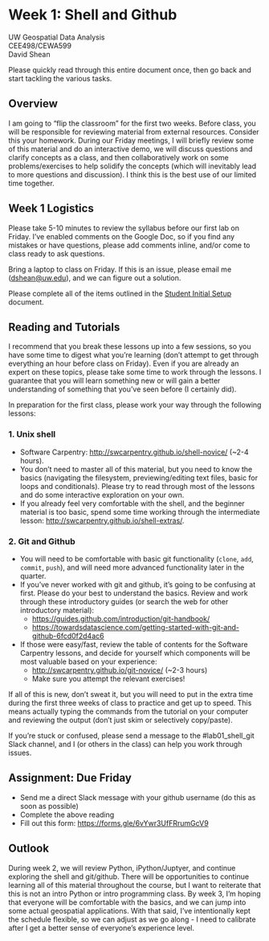 # Week 1: Shell and Github

UW Geospatial Data Analysis  
CEE498/CEWA599  
David Shean  

Please quickly read through this entire document once, then go back and start tackling the various tasks.

## Overview
I am going to “flip the classroom” for the first two weeks. Before class, you will be responsible for reviewing material from external resources. Consider this your homework. During our Friday meetings, I will briefly review some of this material and do an interactive demo, we will discuss questions and clarify concepts as a class, and then collaboratively work on some problems/exercises to help solidify the concepts (which will inevitably lead to more questions and discussion). I think this is the best use of our limited time together.

## Week 1 Logistics
Please take 5-10 minutes to review the syllabus before our first lab on Friday. I’ve enabled comments on the Google Doc, so if you find any mistakes or have questions, please add comments inline, and/or come to class ready to ask questions.

Bring a laptop to class on Friday. If this is an issue, please email me (dshean@uw.edu), and we can figure out a solution.

Please complete all of the items outlined in the [Student Initial Setup](../../resources/students/student_initial_setup.md) document.

## Reading and Tutorials
I recommend that you break these lessons up into a few sessions, so you have some time to digest what you’re learning (don’t attempt to get through everything an hour before class on Friday). Even if you are already an expert on these topics, please take some time to work through the lessons. I guarantee that you will learn something new or will gain a better understanding of something that you’ve seen before (I certainly did). 

In preparation for the first class, please work your way through the following lessons:

### 1. Unix shell
* Software Carpentry: http://swcarpentry.github.io/shell-novice/ (~2-4 hours). 
* You don’t need to master all of this material, but you need to know the basics (navigating the filesystem, previewing/editing text files, basic for loops and conditionals). Please try to read through most of the lessons and do some interactive exploration on your own.
* If you already feel very comfortable with the shell, and the beginner material is too basic, spend some time working through the intermediate lesson: http://swcarpentry.github.io/shell-extras/.  

### 2. Git and Github
* You will need to be comfortable with basic git functionality (`clone`, `add`, `commit`, `push`), and will need more advanced functionality later in the quarter. 
* If you’ve never worked with git and github, it’s going to be confusing at first. Please do your best to understand the basics. Review and work through these introductory guides (or search the web for other introductory material):
    * https://guides.github.com/introduction/git-handbook/
    * https://towardsdatascience.com/getting-started-with-git-and-github-6fcd0f2d4ac6
* If those were easy/fast, review the table of contents for the Software Carpentry lessons, and decide for yourself which components will be most valuable based on your experience:
    * http://swcarpentry.github.io/git-novice/ (~2-3 hours)
    * Make sure you attempt the relevant exercises!

If all of this is new, don’t sweat it, but you will need to put in the extra time during the first three weeks of class to practice and get up to speed. This means actually typing the commands from the tutorial on your computer and reviewing the output (don’t just skim or selectively copy/paste). 

If you’re stuck or confused, please send a message to the #lab01_shell_git Slack channel, and I (or others in the class) can help you work through issues.

## Assignment: Due Friday
* Send me a direct Slack message with your github username (do this as soon as possible)
* Complete the above reading
* Fill out this form: https://forms.gle/6vYwr3UfFRrumGcV9

## Outlook
During week 2, we will review Python, iPython/Juptyer, and continue exploring the shell and git/github. There will be opportunities to continue learning all of this material throughout the course, but I want to reiterate that this is not an intro Python or intro programming class. By week 3, I’m hoping that everyone will be comfortable with the basics, and we can jump into some actual geospatial applications. With that said, I’ve intentionally kept the schedule flexible, so we can adjust as we go along - I need to calibrate after I get a better sense of everyone’s experience level.
